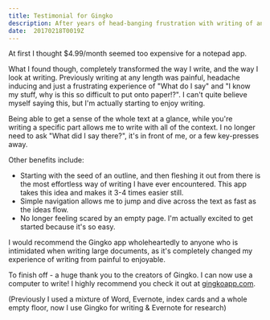 ```yaml
---
title: Testimonial for Gingko
description: After years of head-banging frustration with writing of any length, I've found a way to enjoy writing. 
date:  20170218T0019Z
---
```


[//]: # "What was the obstacle that would have prevented you from buying?"

At first I thought $4.99/month seemed too expensive for a notepad app.

[//]: # "What did you find as a result of buying this product/service"

What I found though, completely transformed the way I write, and the way I look at writing. Previously writing at any length was painful, headache inducing and just a frustrating experience of "What do I say" and "I know my stuff, why is this so difficult to put onto paper!?". I can't quite believe myself saying this, but I'm actually starting to enjoy writing.

[//]: # "What specific feature did you like most about this product/service"

Being able to get a sense of the whole text at a glance, while you're writing a specific part allows me to write with all of the context. I no longer need to ask "What did I say there?", it's in front of me, or a few key-presses away.

[//]: # "What would be three other benefits about this product/service?"

Other benefits include:
 - Starting with the seed of an outline, and then fleshing it out from there is the most effortless way of writing I have ever encountered. This app takes this idea and makes it 3-4 times easier still.
 - Simple navigation allows me to jump and dive across the text as fast as the ideas flow.
 - No longer feeling scared by an empty page. I'm actually excited to get started because it's so easy.


[//]: # "Would you recommend this product/service? If so, why?"

I would recommend the Gingko app wholeheartedly to anyone who is intimidated when writing large documents, as it's completely changed my experience of writing from painful to enjoyable.



[//]: # "Is there anything you would like to add?"

To finish off - a huge thank you to the creators of Gingko. I can now use a computer to write! I highly recommend you check it out at [gingkoapp.com](https://gingkoapp.com/?ref=346849eb).

(Previously I used a mixture of Word, Evernote, index cards and a whole empty floor, now I use Gingko for writing & Evernote for research)